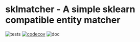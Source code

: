 # sklmatcher - A simple sklearn compatible entity matcher

![tests](https://github.com/madm2n/sklmatcher/actions/workflows/python-app.yml/badge.svg)
[![codecov](https://codecov.io/gh/madm2n/sklmatcher/graph/badge.svg?token=L0XPWwoPLw)](https://codecov.io/gh/madm2n/sklmatcher)
![doc](https://github.com/madm2n/sklmatcher/actions/workflows/deploy-gh-pages.yml/badge.svg)
